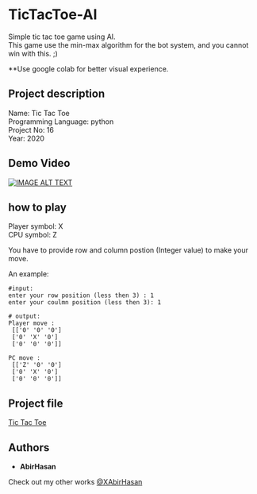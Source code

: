 # TicTacToe-AI
 Simple tic tac toe game using AI.  
 This game use the min-max algorithm for the bot system, and you cannot win with this. ;)

 **Use google colab for better visual experience.

 ## Project description
Name: Tic Tac Toe <br>
Programming Language: python <br>
Project No: 16 <br>
Year: 2020

## Demo Video
[![IMAGE ALT TEXT](http://img.youtube.com/vi/7o2VS5ra1Kc/0.jpg)](http://www.youtube.com/watch?v=7o2VS5ra1Kc "TicTacToe-AI || python dev")

## how to play
Player symbol: X<br>
CPU symbol: Z<br>

You have to provide row and column postion (Integer value) to make your move.<br>

An example:
```
#input:
enter your row position (less then 3) : 1
enter your coulmn position (less then 3): 1

# output:
Player move : 
 [['0' '0' '0']
 ['0' 'X' '0']
 ['0' '0' '0']] 

PC move : 
 [['Z' '0' '0']
 ['0' 'X' '0']
 ['0' '0' '0']] 

```

## Project file
[Tic Tac Toe](https://github.com/XAbirHasan/TicTacToe-AI/blob/master/tic_tac_toe.ipynb)

## Authors

* **AbirHasan**

Check out my other works [@XAbirHasan](https://github.com/XAbirHasan)
